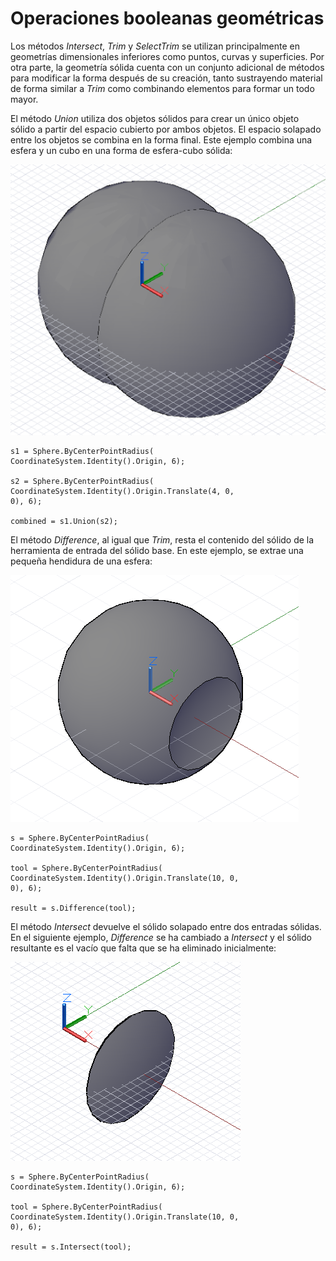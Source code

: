 

# Operaciones booleanas geométricas

Los métodos *Intersect*, *Trim* y *SelectTrim* se utilizan principalmente en geometrías dimensionales inferiores como puntos, curvas y superficies. Por otra parte, la geometría sólida cuenta con un conjunto adicional de métodos para modificar la forma después de su creación, tanto sustrayendo material de forma similar a *Trim* como combinando elementos para formar un todo mayor.

El método *Union* utiliza dos objetos sólidos para crear un único objeto sólido a partir del espacio cubierto por ambos objetos. El espacio solapado entre los objetos se combina en la forma final. Este ejemplo combina una esfera y un cubo en una forma de esfera-cubo sólida:

![](images/12-9/GeometricBooleans_01.png)

```
s1 = Sphere.ByCenterPointRadius(
CoordinateSystem.Identity().Origin, 6);

s2 = Sphere.ByCenterPointRadius(
CoordinateSystem.Identity().Origin.Translate(4, 0,
0), 6);

combined = s1.Union(s2);
```

El método *Difference*, al igual que *Trim*, resta el contenido del sólido de la herramienta de entrada del sólido base. En este ejemplo, se extrae una pequeña hendidura de una esfera:

![](images/12-9/GeometricBooleans_02.png)

```
s = Sphere.ByCenterPointRadius(
CoordinateSystem.Identity().Origin, 6);

tool = Sphere.ByCenterPointRadius(
CoordinateSystem.Identity().Origin.Translate(10, 0,
0), 6);

result = s.Difference(tool);
```

El método *Intersect* devuelve el sólido solapado entre dos entradas sólidas. En el siguiente ejemplo, *Difference* se ha cambiado a *Intersect* y el sólido resultante es el vacío que falta que se ha eliminado inicialmente:

![](images/12-9/GeometricBooleans_03.png)

```
s = Sphere.ByCenterPointRadius(
CoordinateSystem.Identity().Origin, 6);

tool = Sphere.ByCenterPointRadius(
CoordinateSystem.Identity().Origin.Translate(10, 0,
0), 6);

result = s.Intersect(tool);
```

